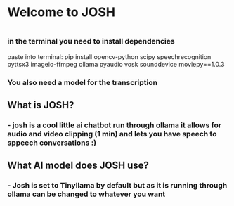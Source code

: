 # Welcome to JOSH

#
### in the terminal you need to install dependencies

paste into terminal:
pip install opencv-python scipy speechrecognition pyttsx3 imageio-ffmpeg ollama pyaudio vosk sounddevice moviepy==1.0.3

### You also need a model for the transcription


## What is JOSH?

### - josh is a cool little ai chatbot run through ollama it allows for audio and video clipping (1 min) and lets you have speech to sppeech conversations :)

## What AI model does JOSH use?

### - Josh is set to Tinyllama by default but as it is running through ollama can be changed to whatever you want
